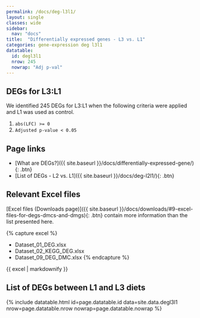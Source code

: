```yaml
---
permalink: /docs/deg-l3l1/
layout: single
classes: wide
sidebar:
  nav: "docs"
title:  "Differentially expressed genes - L3 vs. L1"
categories: gene-expression deg l3l1
datatable:
  id: degl3l1
  nrow: 245
  nowrap: "Adj p-val"
---
```


## DEGs for L3:L1
We identified 245 DEGs for L3:L1 when the following criteria were applied and L1 was used as control.
1. `abs(LFC) >= 0`
2. `Adjusted p-value < 0.05`

## Page links
- [What are DEGs?]({{ site.baseurl }}/docs/differentially-expressed-gene/){: .btn}
- [List of DEGs - L2 vs. L1]({{ site.baseurl }}/docs/deg-l2l1/){: .btn}

## Relevant Excel files
[Excel files (Downloads page)]({{ site.baseurl }}/docs/downloads/#9-excel-files-for-degs-dmcs-and-dmgs){: .btn} contain more information than the list presented here.

{% capture excel %}
- Dataset_01_DEG.xlsx
- Dataset_02_KEGG_DEG.xlsx
- Dataset_09_DEG_DMC.xlsx
{% endcapture %}

<div class="notice">
  {{ excel | markdownify }}
</div>

## List of DEGs between L1 and L3 diets

{% include datatable.html id=page.datatable.id
  data=site.data.degl3l1 nrow=page.datatable.nrow
  nowrap=page.datatable.nowrap %}
